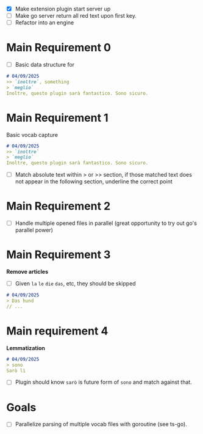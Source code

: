 - [x] Make extension plugin start server up
- [ ] Make go server return all red text upon first key.
- [ ] Refactor into an engine

# Main Requirement 0

- [ ] Basic data structure for

```markdown
# 04/09/2025
>> `inoltre`, something
> `meglio`
Inoltre, questo plugin sarà fantastico. Sono sicuro.
```

# Main Requirement 1

Basic vocab capture

```markdown
# 04/09/2025
>> `inoltre`
> `meglio`
Inoltre, questo plugin sarà fantastico. Sono sicuro.
```
- [ ] Match absolute text within > or >> section, if those matched text does not appear in the following section, underline the correct point

# Main Requirement 2

- [ ] Handle multiple opened files in parallel (great opportunity to try out go's parallel power)

# Main Requirement 3 

**Remove articles**

- [ ] Given `la` `le` `die` `das`, etc, they should be skipped

```markdown
# 04/09/2025
> Das hund
// ...
```

# Main requirement 4

**Lemmatization**

```markdown
# 04/09/2025
> sono
Sarò lì
```
- [ ] Plugin should know `sarò` is future form of `sono` and match against that.

# Goals
- [ ] Parallelize parsing of multiple vocab files with goroutine (see ts-go).